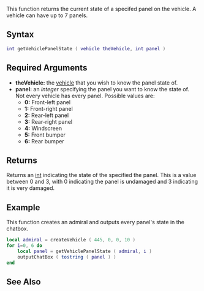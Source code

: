 This function returns the current state of a specifed panel on the vehicle. A vehicle can have up to 7 panels.

Syntax
------

``` lua
int getVehiclePanelState ( vehicle theVehicle, int panel )
```

Required Arguments
------------------

-   **theVehicle:** the [vehicle](/docs/vehicle.md "wikilink") that you wish to know the panel state of.
-   **panel:** an *integer* specifying the panel you want to know the state of. Not every vehicle has every panel. Possible values are:
    -   **0:** Front-left panel
    -   **1:** Front-right panel
    -   **2:** Rear-left panel
    -   **3:** Rear-right panel
    -   **4:** Windscreen
    -   **5:** Front bumper
    -   **6:** Rear bumper

Returns
-------

Returns an [int](/docs/integer.md "wikilink") indicating the state of the specified the panel. This is a value between 0 and 3, with 0 indicating the panel is undamaged and 3 indicating it is very damaged.

Example
-------

This function creates an admiral and outputs every panel's state in the chatbox.

``` lua
local admiral = createVehicle ( 445, 0, 0, 10 )
for i=0, 6 do
    local panel = getVehiclePanelState ( admiral, i )
    outputChatBox ( tostring ( panel ) )
end
```

See Also
--------
